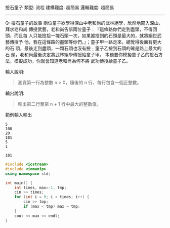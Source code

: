 撿石童子
類型: 流程
建構難度: 超簡易
邏輯難度: 超簡易

---
Q: 
撿石童子的故事 兩位童子欲學得深山中老和尚的武林絕學，欣然地闖入深山，拜求老和尚 傳授武藝，老和尚告訴兩位童子︰『這條路你們走到盡頭，不得回頭，而且每 人只能撿拾一塊石頭一次，如果誰撿到的石頭是最大的，就將絕世武藝傳授予 他，我在這條路的盡頭等你們。』；童子甲一路走來，總覺得後面有更大的石 頭，最後走到盡頭，一顆石頭也沒有撿﹔童子乙撿到石頭的確是路上最大的石 頭，老和尚最後決定將武林絕學傳授給童子甲。 本題要你模擬童子乙的撿石方法，模擬成功，你就會知道老和尚為何不將 武功傳授給童子乙。

輸入說明:
>測資第一行為整數 n > 0，隨後的 n 行，每行包含一個正整數。

輸出說明:
>輸出第二行至第 n + 1 行中最大的整數值。

範例輸入輸出
```stdin title:"輸入"
5
100
20
101
5
1
```
```result prompt:"輸出"
101
```

```cpp linenos title:"解答"
#include <iostream>
#include <iomanip>
using namespace std;

int main() {
	int times, max=-1, tmp;
	cin >> times;
	for (int i = 0; i < times; i++) {
		cin >> tmp;
		if (max < tmp) max = tmp;
	}
	cout << max << endl;
}

```

